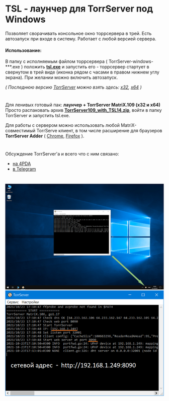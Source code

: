# TSL - лаунчер для TorrServer под Windows  
Позволяет сворачивать консольное окно торрсервера в трей. Есть автозапуск при входе в систему. Работает с любой версией сервера.  
#### Использование:  
В папку с исполняемым файлом торрсервера ( TorrServer-windows-\*\*\*.exe ) положить [**tsl.exe**](https://github.com/Noperkot/TSL/releases/latest/download/tsl.exe) и запустить его - торрсервер стартует в свернутом в трей виде (иконка рядом с часами в правом нижнем углу экрана). При желании можно включить автозапуск.  

_( Последнюю версию [TorrServer](https://github.com/YouROK/TorrServer) можно взять здесь: [x32](https://github.com/YouROK/TorrServer/releases/latest/download/TorrServer-windows-386.exe), [x64](https://github.com/YouROK/TorrServer/releases/latest/download/TorrServer-windows-amd64.exe) )_  

#
Для ленивых готовый пак: **лаунчер + TorrServer MatriX.109 (x32 и x64)**  
Просто распаковать архив [**TorrServer109_with_TSL14.zip**](https://github.com/Noperkot/TSL/releases/download/1.4/TorrServer109_with_TSL14.zip), войти в папку TorrServer и запустить tsl.exe.  

Для работы с сервером можно использовать любой MatriX-совместимый TorrServe клиент, в том числе расширение для браузеров **TorrServer Adder** ( [Chrome](https://chrome.google.com/webstore/detail/torrserver-adder/ihphookhabmjbgccflngglmidjloeefg?hl=ru), [Firefox](https://addons.mozilla.org/ru/firefox/addon/torrserver-adder/) ).
#
Обсуждение TorrServer'а и всего что с ним связано:
- [на 4PDA](https://4pda.to/forum/index.php?showtopic=889960)
- [в Telegram](https://t.me/TorrServe)
#
![](img/screen1.png)  
![](img/screen2.png)  
